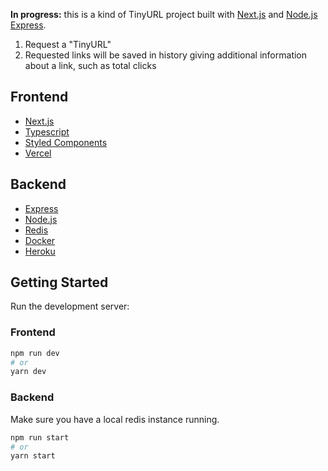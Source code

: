**In progress:** this is a kind of TinyURL project built with [Next.js](https://nextjs.org/) and [Node.js Express](https://expressjs.com/de/).

1. Request a "TinyURL"
2. Requested links will be saved in history giving additional information about a link, such as total clicks

## Frontend
- [Next.js](https://nextjs.org/)
- [Typescript](https://www.typescriptlang.org/)
- [Styled Components](https://styled-components.com/)
- [Vercel](https://vercel.com/)

## Backend
- [Express](https://expressjs.com/de/)
- [Node.js](https://nodejs.org/en/)
- [Redis](https://redis.io/)
- [Docker](https://www.docker.com/)
- [Heroku](https://www.heroku.com/)

## Getting Started
Run the development server:

### Frontend
```bash
npm run dev
# or
yarn dev
```

### Backend
Make sure you have a local redis instance running.

```bash
npm run start
# or
yarn start
```
